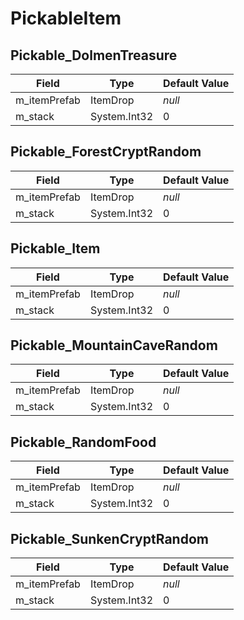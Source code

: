 # PickableItem

## Pickable_DolmenTreasure

|Field|Type|Default Value|
|-----|----|-------------|
|m_itemPrefab|ItemDrop|*null*|
|m_stack|System.Int32|0|

## Pickable_ForestCryptRandom

|Field|Type|Default Value|
|-----|----|-------------|
|m_itemPrefab|ItemDrop|*null*|
|m_stack|System.Int32|0|

## Pickable_Item

|Field|Type|Default Value|
|-----|----|-------------|
|m_itemPrefab|ItemDrop|*null*|
|m_stack|System.Int32|0|

## Pickable_MountainCaveRandom

|Field|Type|Default Value|
|-----|----|-------------|
|m_itemPrefab|ItemDrop|*null*|
|m_stack|System.Int32|0|

## Pickable_RandomFood

|Field|Type|Default Value|
|-----|----|-------------|
|m_itemPrefab|ItemDrop|*null*|
|m_stack|System.Int32|0|

## Pickable_SunkenCryptRandom

|Field|Type|Default Value|
|-----|----|-------------|
|m_itemPrefab|ItemDrop|*null*|
|m_stack|System.Int32|0|

